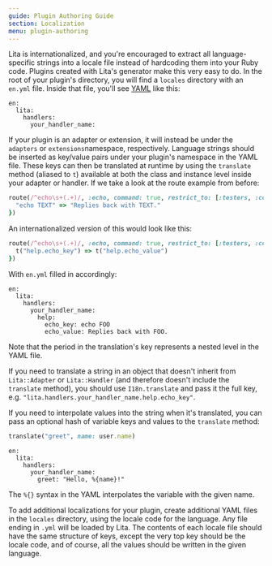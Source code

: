 ```yaml
---
guide: Plugin Authoring Guide
section: Localization
menu: plugin-authoring
---
```


Lita is internationalized, and you're encouraged to extract all language-specific strings into a locale file instead of hardcoding them into your Ruby code. Plugins created with Lita's generator make this very easy to do. In the root of your plugin's directory, you will find a `locales` directory with an `en.yml` file. Inside that file, you'll see [YAML](http://www.yaml.org/) like this:

~~~
en:
  lita:
    handlers:
      your_handler_name:
~~~

If your plugin is an adapter or extension, it will instead be under the `adapters` or `extensions`namespace, respectively. Language strings should be inserted as key/value pairs under your plugin's namespace in the YAML file. These keys can then be translated at runtime by using the `translate` method (aliased to `t`) available at both the class and instance level inside your adapter or handler. If we take a look at the route example from before:

~~~ ruby
route(/^echo\s+(.+)/, :echo, command: true, restrict_to: [:testers, :committers], help: {
  "echo TEXT" => "Replies back with TEXT."
})
~~~

An internationalized version of this would look like this:

~~~ ruby
route(/^echo\s+(.+)/, :echo, command: true, restrict_to: [:testers, :committers], help: {
  t("help.echo_key") => t("help.echo_value")
})
~~~

With `en.yml` filled in accordingly:

~~~
en:
  lita:
    handlers:
      your_handler_name:
        help:
          echo_key: echo FOO
          echo_value: Replies back with FOO.
~~~

Note that the period in the translation's key represents a nested level in the YAML file.

If you need to translate a string in an object that doesn't inherit from `Lita::Adapter` or `Lita::Handler` (and therefore doesn't include the `translate` method), you should use `I18n.translate` and pass it the full key, e.g. `"lita.handlers.your_handler_name.help.echo_key"`.

If you need to interpolate values into the string when it's translated, you can pass an optional hash of variable keys and values to the `translate` method:

~~~ ruby
translate("greet", name: user.name)
~~~

~~~
en:
  lita:
    handlers:
      your_handler_name:
        greet: "Hello, %{name}!"
~~~

The `%{}` syntax in the YAML interpolates the variable with the given name.

To add additional localizations for your plugin, create additional YAML files in the `locales` directory, using the locale code for the language. Any file ending in `.yml` will be loaded by Lita. The contents of each locale file should have the same structure of keys, except the very top key should be the locale code, and of course, all the values should be written in the given language.
